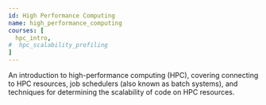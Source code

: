 ```yaml
---
id: High Performance Computing
name: high_performance_computing
courses: [
  hpc_intro,
#  hpc_scalability_profiling
]
---
```


An introduction to high-performance computing (HPC), covering connecting to HPC resources, job schedulers (also known as batch systems), and techniques for determining the scalability of code on HPC resources.

